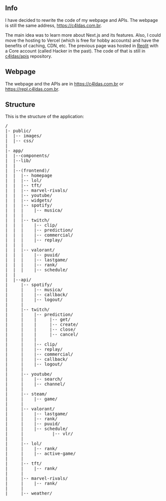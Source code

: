 <h2>Info</h2>

I have decided to rewrite the code of my webpage and APIs. The webpage is still the same address, https://c4ldas.com.br. 

The main idea was to learn more about Next.js and its features. Also, I could move the hosting to Vercel (which is free for hobby accounts) and have the benefits of caching, CDN, etc. 
The previous page was hosted in [Replit](https://replit.com) with a Core account (called Hacker in the past). The code of that is still in [c4ldas/apis](https://github.com/c4ldas/apis) repository.

<h2>Webpage</h2>

The webpage and the APIs are in https://c4ldas.com.br or https://repl.c4ldas.com.br.

<h2> Structure </h2>

This is the structure of the application:

<pre>
/
|- public/
|  |-- images/
|  |-- css/
|
|- app/
|  |--components/
|  |--lib/
|  |
|  |--(frontend)/
|  |  |-- homepage
|  |  |-- lol/
|  |  |-- tft/
|  |  |-- marvel-rivals/
|  |  |-- youtube/
|  |  |-- widgets/
|  |  |-- spotify/
|  |  |    |-- musica/
|  |  |
|  |  |-- twitch/
|  |  |    |-- clip/
|  |  |    |-- prediction/
|  |  |    |-- commercial/
|  |  |    |-- replay/
|  |  |
|  |  |-- valorant/
|  |  |    |-- puuid/
|  |  |    |-- lastgame/
|  |  |    |-- rank/
|  |  |    |-- schedule/
|  |
|  |--api/
|     |-- spotify/
|     |    |-- musica/
|     |    |-- callback/
|     |    |-- logout/
|     |
|     |-- twitch/
|     |    |-- prediction/
|     |    |     |-- get/
|     |    |     |-- create/
|     |    |     |-- close/
|     |    |     |-- cancel/
|     |    |
|     |    |-- clip/
|     |    |-- replay/
|     |    |-- commercial/
|     |    |-- callback/
|     |    |-- logout/
|     |
|     |-- youtube/
|     |    |-- search/
|     |    |-- channel/
|     |
|     |-- steam/
|     |    |-- game/
|     |
|     |-- valorant/
|     |    |-- lastgame/
|     |    |-- rank/
|     |    |-- puuid/
|     |    |-- schedule/
|     |           |-- vlr/
|     |
|     |-- lol/
|     |    |-- rank/
|     |    |-- active-game/
|     |
|     |-- tft/
|     |    |-- rank/
|     |
|     |-- marvel-rivals/
|     |    |-- rank/
|     |
|     |-- weather/
</pre>
